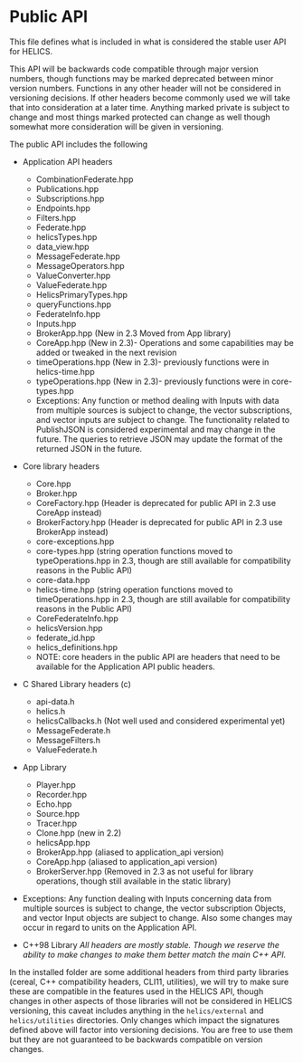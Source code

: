 # Public API

This file defines what is included in what is considered the stable user API for HELICS.

This API will be backwards code compatible through major version numbers, though functions may be marked deprecated between minor version numbers.  Functions in any other header will not be considered in versioning decisions.  If other headers become commonly used we will take that into consideration at a later time.  Anything marked private is subject to change and most things marked protected can change as well though somewhat more consideration will be given in versioning.

The public API includes the following
*   Application API headers
    *   CombinationFederate.hpp
    *   Publications.hpp
    *   Subscriptions.hpp
    *   Endpoints.hpp
    *   Filters.hpp
    *   Federate.hpp
    *   helicsTypes.hpp
    *   data_view.hpp
    *   MessageFederate.hpp
    *   MessageOperators.hpp
    *   ValueConverter.hpp
    *   ValueFederate.hpp
    *   HelicsPrimaryTypes.hpp
    *   queryFunctions.hpp
    *   FederateInfo.hpp
    *   Inputs.hpp
    *   BrokerApp.hpp (New in 2.3  Moved from App library)
    *   CoreApp.hpp (New in 2.3)-  Operations and some capabilities may be added or tweaked in the next revision
    *   timeOperations.hpp (New in 2.3)-  previously functions were in helics-time.hpp
    *   typeOperations.hpp (New in 2.3)-  previously functions were in core-types.hpp
    *   Exceptions:  Any function or method dealing with Inputs with data from multiple sources is subject to change,  the vector subscriptions, and vector inputs are subject to change.  The functionality related to PublishJSON is considered experimental and may change in the future.  The queries to retrieve JSON may update the format of the returned JSON in the future.  

*   Core library headers
    *   Core.hpp
    *   Broker.hpp
    *   CoreFactory.hpp (Header is deprecated for public API in 2.3 use CoreApp instead)
    *   BrokerFactory.hpp (Header is deprecated for public API in 2.3 use BrokerApp instead)
    *   core-exceptions.hpp
    *   core-types.hpp (string operation functions moved to typeOperations.hpp in 2.3, though are still available for compatibility reasons in the Public API)
    *   core-data.hpp
    *   helics-time.hpp (string operation functions moved to timeOperations.hpp in 2.3, though are still available for compatibility reasons in the Public API)
    *   CoreFederateInfo.hpp
    *   helicsVersion.hpp
    *   federate_id.hpp
    *   helics_definitions.hpp
    *   NOTE:  core headers in the public API are headers that need to be available for the Application API public headers.  


*   C Shared Library headers (c)
    *   api-data.h
    *   helics.h
    *   helicsCallbacks.h (Not well used and considered experimental yet)
    *   MessageFederate.h
    *   MessageFilters.h
    *   ValueFederate.h

*   App Library
    *   Player.hpp
    *   Recorder.hpp
    *   Echo.hpp
    *   Source.hpp
    *   Tracer.hpp
    *   Clone.hpp   (new in 2.2)
    *   helicsApp.hpp
    *   BrokerApp.hpp  (aliased to application_api version)
    *   CoreApp.hpp  (aliased to application_api version)
    *   BrokerServer.hpp (Removed in 2.3 as not useful for library operations, though still available in the static library)

*   Exceptions:  Any function dealing with Inputs concerning data from multiple sources is subject to change,  the vector subscription Objects, and vector Input objects are subject to change. Also some changes may occur in regard to units on the Application API.  


*   C++98 Library *All headers are mostly stable.  Though we reserve the ability to make changes to make them better match the main C\+\+ API.*

In the installed folder are some additional headers from third party libraries (cereal, C++ compatibility headers, CLI11, utilities), we will try to make sure these are compatible in the features used in the HELICS API,  though changes in other aspects of those libraries will not be considered in HELICS versioning, this caveat includes anything in the `helics/external` and `helics/utilities` directories.  Only changes which impact the signatures defined above will factor into versioning decisions.  You are free to use them but they are not guaranteed to be backwards compatible on version changes.
